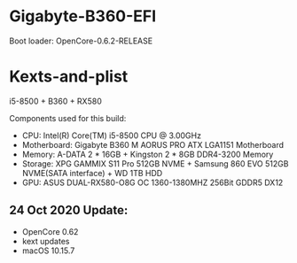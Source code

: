 # Gigabyte-B360-EFI

Boot loader: OpenCore-0.6.2-RELEASE

# Kexts-and-plist
i5-8500 + B360 + RX580

Components used for this build: 

- CPU: Intel(R) Core(TM) i5-8500 CPU @ 3.00GHz
- Motherboard: Gigabyte B360 M AORUS PRO ATX LGA1151 Motherboard
- Memory: A-DATA 2 * 16GB + Kingston 2 * 8GB DDR4-3200 Memory 
- Storage: XPG GAMMIX S11 Pro 512GB NVME + Samsung 860 EVO 512GB NVME(SATA interface) + WD 1TB HDD
- GPU: ASUS DUAL-RX580-O8G OC 1360-1380MHZ 256Bit GDDR5 DX12

## 24 Oct 2020 Update:
- OpenCore 0.62
- kext updates
- macOS 10.15.7

